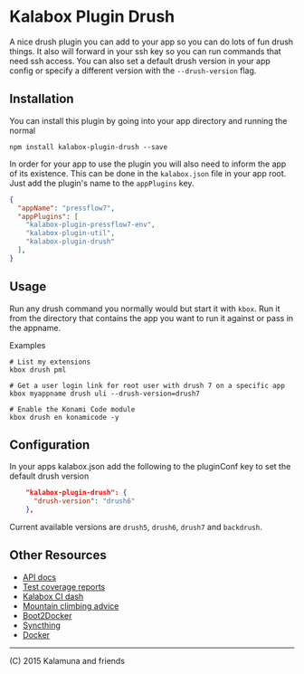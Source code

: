 # Kalabox Plugin Drush

A nice drush plugin you can add to your app so you can do lots of fun drush things. It also will forward in your ssh key so you can run commands that need ssh access. You can also set a default drush version in your app config or specify a different version with the `--drush-version` flag.

## Installation

You can install this plugin by going into your app directory and running the normal

```
npm install kalabox-plugin-drush --save
```

In order for your app to use the plugin you will also need to inform the app of its existence. This can be done in the `kalabox.json` file in your app root. Just add the plugin's name to the `appPlugins` key.

```json
{
  "appName": "pressflow7",
  "appPlugins": [
    "kalabox-plugin-pressflow7-env",
    "kalabox-plugin-util",
    "kalabox-plugin-drush"
  ],
}

```
## Usage

Run any drush command you normally would but start it with `kbox`. Run it from the directory that contains the app you want to run it against or pass in the appname.

Examples

```
# List my extensions
kbox drush pml

# Get a user login link for root user with drush 7 on a specific app
kbox myappname drush uli --drush-version=drush7

# Enable the Konami Code module
kbox drush en konamicode -y
```

## Configuration 

In your apps kalabox.json add the following to the pluginConf key to set the default drush version

```json
    "kalabox-plugin-drush": {
      "drush-version": "drush6"
    },
```

Current available versions are `drush5`, `drush6`, `drush7` and `backdrush`.

## Other Resources

* [API docs](http://api.kalabox.me/)
* [Test coverage reports](http://coverage.kalabox.me/)
* [Kalabox CI dash](http://ci.kalabox.me/)
* [Mountain climbing advice](https://www.youtube.com/watch?v=tkBVDh7my9Q)
* [Boot2Docker](https://github.com/boot2docker/boot2docker)
* [Syncthing](https://github.com/syncthing/syncthing)
* [Docker](https://github.com/docker/docker)

-------------------------------------------------------------------------------------
(C) 2015 Kalamuna and friends


